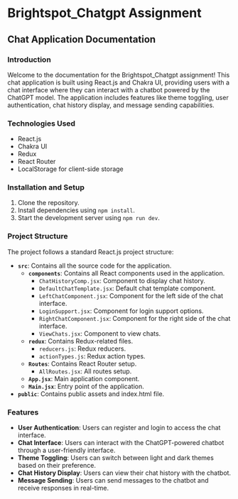 # Brightspot_Chatgpt Assignment

## Chat Application Documentation

### Introduction

Welcome to the documentation for the Brightspot_Chatgpt assignment! This chat application is built using React.js and Chakra UI, providing users with a chat interface where they can interact with a chatbot powered by the ChatGPT model. The application includes features like theme toggling, user authentication, chat history display, and message sending capabilities.

### Technologies Used

- React.js
- Chakra UI
- Redux
- React Router
- LocalStorage for client-side storage

### Installation and Setup

1. Clone the repository.
2. Install dependencies using `npm install`.
3. Start the development server using `npm run dev`.

### Project Structure

The project follows a standard React.js project structure:

- **`src`**: Contains all the source code for the application.
  - **`components`**: Contains all React components used in the application.
    - `ChatHistoryComp.jsx`: Component to display chat history.
    - `DefaultChatTemplate.jsx`: Default chat template component.
    - `LeftChatComponent.jsx`: Component for the left side of the chat interface.
    - `LoginSupport.jsx`: Component for login support options.
    - `RightChatComponent.jsx`: Component for the right side of the chat interface.
    - `ViewChats.jsx`: Component to view chats.
  - **`redux`**: Contains Redux-related files.
    - `reducers.js`: Redux reducers.
    - `actionTypes.js`: Redux action types.
  - **`Routes`**: Contains React Router setup.
    - `AllRoutes.jsx`: All routes setup.
  - **`App.jsx`**: Main application component.
  - **`Main.jsx`**: Entry point of the application.
- **`public`**: Contains public assets and index.html file.

### Features

- **User Authentication**: Users can register and login to access the chat interface.
- **Chat Interface**: Users can interact with the ChatGPT-powered chatbot through a user-friendly interface.
- **Theme Toggling**: Users can switch between light and dark themes based on their preference.
- **Chat History Display**: Users can view their chat history with the chatbot.
- **Message Sending**: Users can send messages to the chatbot and receive responses in real-time.
